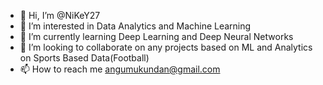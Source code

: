 - 👋 Hi, I’m @NiKeY27
- 👀 I’m interested in Data Analytics and Machine Learning
- 🌱 I’m currently learning Deep Learning and Deep Neural Networks
- 💞️ I’m looking to collaborate on any projects based on ML and Analytics on Sports Based Data(Football)
- 📫 How to reach me angumukundan@gmail.com

<!---
NiKeY27/NiKeY27 is a ✨ special ✨ repository because its `README.md` (this file) appears on your GitHub profile.
You can click the Preview link to take a look at your changes.
--->

